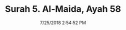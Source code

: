 ---
title       : "Surah 5. Al-Maida, Ayah 58"
date        : 7/25/2018 2:54:52 PM
draft       : false
type        : "quran"
layout      : "compare"
BookCode    : "CMP"
SurahNumber : "5"
AyahNumber  : "58"
TotalAyah   : "120"
---